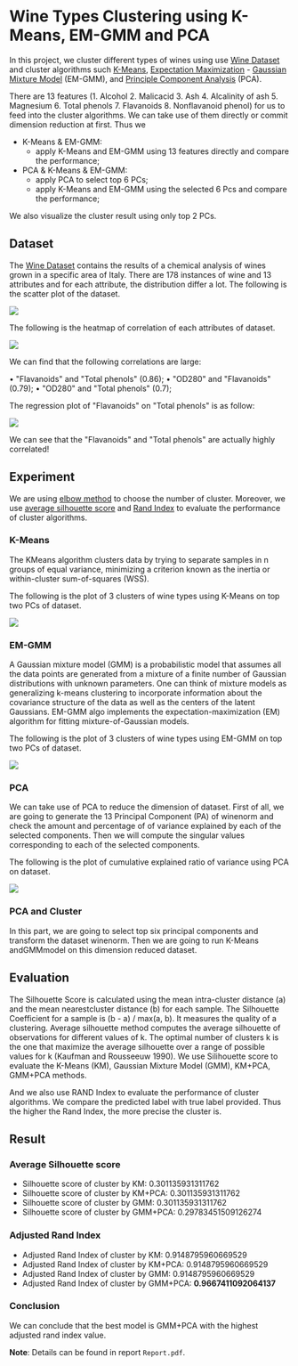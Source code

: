 # Wine Types Clustering using K-Means, EM-GMM and PCA 

In this project, we cluster different types of wines using use [Wine Dataset](http://archive.ics.uci.edu/ml/datasets/Wine) and cluster algorithms such [K-Means](https://en.wikipedia.org/wiki/K-means_clustering), [Expectation Maximization](https://en.wikipedia.org/wiki/Expectation%E2%80%93maximization_algorithm) - [Gaussian Mixture Model](https://en.wikipedia.org/wiki/Mixture_model) (EM-GMM), and [Principle Component Analysis](https://en.wikipedia.org/wiki/Principal_component_analysis) (PCA).

There are 13 features (1. Alcohol 2. Malicacid 3. Ash 4. Alcalinity of ash 5. Magnesium 6. Total phenols 7. Flavanoids 8. Nonflavanoid phenol) for us to feed into the cluster algorithms. We can take use of them directly or commit dimension reduction at first. Thus we 

* K-Means & EM-GMM:
	* apply K-Means and EM-GMM using 13 features directly and compare the performance;
* PCA & K-Means & EM-GMM:
	* apply PCA to select top 6 PCs;
	* apply K-Means and EM-GMM using the selected 6 Pcs and compare the performance;

We also visualize the cluster result using only top 2 PCs.

## Dataset

The [Wine Dataset](http://archive.ics.uci.edu/ml/datasets/Wine) contains the results of a chemical analysis of wines grown in a specific area of Italy. There are 178 instances of wine and 13 attributes and for
each attribute, the distribution differ a lot. The following is the scatter plot of the dataset.

![](Images/output_3_0.png)

The following is the heatmap of correlation of each attributes of dataset.

![](Images/output_4_0.png)

We can find that the following correlations are large:

• "Flavanoids" and "Total phenols" (0.86);
• "OD280" and "Flavanoids" (0.79);
• "OD280" and "Total phenols" (0.7);

The regression plot of "Flavanoids" on "Total phenols" is as follow:

![](Images/output_5_1.png)

We can see that the "Flavanoids" and "Total phenols" are actually highly correlated!

## Experiment

We are using [elbow method](https://en.wikipedia.org/wiki/Elbow_method_(clustering)) to choose the number of cluster. Moreover, we use [average silhouette score](https://en.wikipedia.org/wiki/Silhouette_(clustering)) and [Rand Index](https://en.wikipedia.org/wiki/Rand_index) to evaluate the performance of cluster algorithms.

### K-Means

The KMeans algorithm clusters data by trying to separate samples in n groups of equal variance, minimizing a
criterion known as the inertia or within-cluster sum-of-squares (WSS).

The following is the plot of 3 clusters of wine types using K-Means on top two PCs of dataset.

![](Images/PCA-KMEANS.png) 

### EM-GMM

A Gaussian mixture model (GMM) is a probabilistic model that assumes all the data points are generated
from a mixture of a finite number of Gaussian distributions with unknown parameters. One can
think of mixture models as generalizing k-means clustering to incorporate information about the
covariance structure of the data as well as the centers of the latent Gaussians. EM-GMM algo implements the expectation-maximization (EM) algorithm for fitting mixture-of-Gaussian
models.

The following is the plot of 3 clusters of wine types using EM-GMM on top two PCs of dataset.

![](Images/PCA-GMM.png) 

### PCA

We can take use of PCA to reduce the dimension of dataset. First of all, we are going to generate the 13 Principal Component (PA) of winenorm and check the amount and percentage of of variance explained by each of the selected components. Then we will compute the singular values corresponding to each of the selected components.

The following is the plot of cumulative explained ratio of variance using PCA on dataset.

![](Images/Cumulative-explained-ratio.png)

### PCA and Cluster

In this part, we are going to select top six principal components and transform the dataset
winenorm. Then we are going to run K-Means andGMMmodel on this dimension reduced dataset.

## Evaluation

The Silhouette Score is calculated using the mean intra-cluster distance (a) and the mean nearestcluster
distance (b) for each sample. The Silhouette Coefficient for a sample is (b - a) / max(a,
b). It measures the quality of a clustering. Average silhouette method computes the average silhouette of observations for different values of k. The optimal number of clusters k is the one that maximize the average silhouette over a range of possible values for k (Kaufman and Rousseeuw 1990). We use Silihouette score to evaluate the K-Means (KM), Gaussian Mixture Model (GMM), KM+PCA, GMM+PCA methods. 

And we also use RAND Index to evaluate the performance of cluster algorithms. We compare the predicted label with true label provided. Thus the higher the Rand Index, the more precise the cluster is.

## Result

### Average Silhouette score

* Silhouette score of cluster by KM: 0.301135931311762
* Silhouette score of cluster by KM+PCA: 0.301135931311762
* Silhouette score of cluster by GMM: 0.301135931311762
* Silhouette score of cluster by GMM+PCA: 0.29783451509126274

### Adjusted Rand Index

* Adjusted Rand Index of cluster by KM: 0.9148795960669529
* Adjusted Rand Index of cluster by KM+PCA: 0.9148795960669529
* Adjusted Rand Index of cluster by GMM: 0.9148795960669529
* Adjusted Rand Index of cluster by GMM+PCA: **0.9667411092064137**

### Conclusion

We can conclude that the best model is GMM+PCA with the highest
adjusted rand index value.

**Note**: Details can be found in report `Report.pdf`.